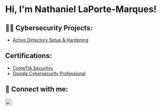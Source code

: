 <h1>Hi, I'm Nathaniel LaPorte-Marques! </h1>

<h2>👨‍💻 Cybersecurity Projects:</h2>

  - [Active Dirtectory Setup & Hardening](https://github.com/nathaniel-2003/LABURL)

<h2> Certifications:</h2> 

- [CompTIA Security+](https://www.certmetrics.com/comptia/public/verification.aspx)
- [Google Cybersecurity Professional](https://coursera.org/share/0fa7306cc73003b08e6286f944b7865e)
<h2> 🤳 Connect with me:</h2>

[<img align="left" alt="JoshMadakor | LinkedIn" width="22px" src="https://cdn.jsdelivr.net/npm/simple-icons@v3/icons/linkedin.svg" />][linkedin]

[linkedin]: https://linkedin.com/in/nlmarques
